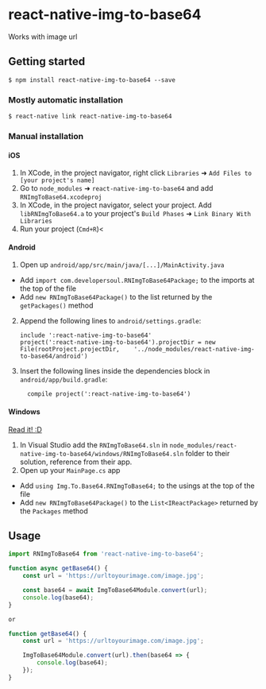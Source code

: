
# react-native-img-to-base64

Works with image url

## Getting started

`$ npm install react-native-img-to-base64 --save`

### Mostly automatic installation

`$ react-native link react-native-img-to-base64`

### Manual installation


#### iOS

1. In XCode, in the project navigator, right click `Libraries` ➜ `Add Files to [your project's name]`
2. Go to `node_modules` ➜ `react-native-img-to-base64` and add `RNImgToBase64.xcodeproj`
3. In XCode, in the project navigator, select your project. Add `libRNImgToBase64.a` to your project's `Build Phases` ➜ `Link Binary With Libraries`
4. Run your project (`Cmd+R`)<

#### Android

1. Open up `android/app/src/main/java/[...]/MainActivity.java`
  - Add `import com.developersoul.RNImgToBase64Package;` to the imports at the top of the file
  - Add `new RNImgToBase64Package()` to the list returned by the `getPackages()` method
2. Append the following lines to `android/settings.gradle`:
  	```
  	include ':react-native-img-to-base64'
  	project(':react-native-img-to-base64').projectDir = new File(rootProject.projectDir, 	'../node_modules/react-native-img-to-base64/android')
  	```
3. Insert the following lines inside the dependencies block in `android/app/build.gradle`:
  	```
      compile project(':react-native-img-to-base64')
  	```

#### Windows
[Read it! :D](https://github.com/ReactWindows/react-native)

1. In Visual Studio add the `RNImgToBase64.sln` in `node_modules/react-native-img-to-base64/windows/RNImgToBase64.sln` folder to their solution, reference from their app.
2. Open up your `MainPage.cs` app
  - Add `using Img.To.Base64.RNImgToBase64;` to the usings at the top of the file
  - Add `new RNImgToBase64Package()` to the `List<IReactPackage>` returned by the `Packages` method


## Usage
```javascript
import RNImgToBase64 from 'react-native-img-to-base64';

function async getBase64() {
	const url = 'https://urltoyourimage.com/image.jpg';

	const base64 = await ImgToBase64Module.convert(url);
	console.log(base64);
}

or

function getBase64() {
	const url = 'https://urltoyourimage.com/image.jpg';

	ImgToBase64Module.convert(url).then(base64 => {
		console.log(base64);
	});
}

```

